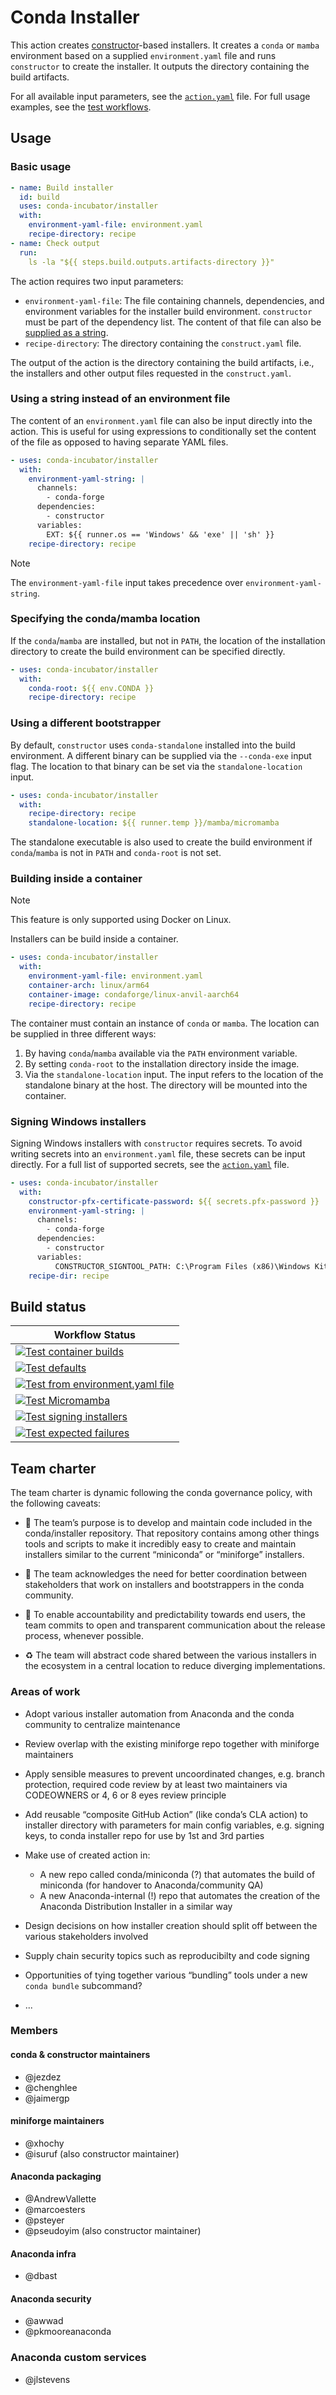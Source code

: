# Conda Installer

This action creates [constructor](https://github.com/conda/constructor)-based installers.
It creates a `conda` or `mamba` environment based on a supplied `environment.yaml` file
and runs `constructor` to create the installer. It outputs the directory containing the build
artifacts.

For all available input parameters, see the [`action.yaml`](action.yaml) file.
For full usage examples, see the [test workflows](.github/workflows).

## Usage

### Basic usage

```yaml
- name: Build installer
  id: build
  uses: conda-incubator/installer
  with:
    environment-yaml-file: environment.yaml
    recipe-directory: recipe
- name: Check output
  run:
    ls -la "${{ steps.build.outputs.artifacts-directory }}"
```

The action requires two input parameters:

* `environment-yaml-file`: The file containing channels, dependencies, and environment variables
                           for the installer build environment. `constructor` must be part of the
                           dependency list.
                           The content of that file can also be
                           [supplied as a string](#using-a-string-instead-of-an-environment-file).
* `recipe-directory`: The directory containing the `construct.yaml` file.

The output of the action is the directory containing the build artifacts, i.e., the installers and
other output files requested in the `construct.yaml`.

### Using a string instead of an environment file

The content of an `environment.yaml` file can also be input directly into the action.
This is useful for using expressions to conditionally set the content of the file as opposed
to having separate YAML files.

```yaml
- uses: conda-incubator/installer
  with:
    environment-yaml-string: |
      channels:
        - conda-forge
      dependencies:
        - constructor
      variables:
        EXT: ${{ runner.os == 'Windows' && 'exe' || 'sh' }}
    recipe-directory: recipe
```

> [!NOTE]
> The `environment-yaml-file` input takes precedence over `environment-yaml-string`.

### Specifying the conda/mamba location

If the `conda`/`mamba` are installed, but not in `PATH`, the location of the installation
directory to create the build environment can be specified directly.

```yaml
- uses: conda-incubator/installer
  with:
    conda-root: ${{ env.CONDA }}
    recipe-directory: recipe
```

### Using a different bootstrapper

By default, `constructor` uses `conda-standalone` installed into the build environment.
A different binary can be supplied via the `--conda-exe` input flag.
The location to that binary can be set via the `standalone-location` input.


```yaml
- uses: conda-incubator/installer
  with:
    recipe-directory: recipe
    standalone-location: ${{ runner.temp }}/mamba/micromamba
```

The standalone executable is also used to create the build environment if `conda`/`mamba` is not
in `PATH` and `conda-root` is not set.

### Building inside a container

> [!NOTE]
> This feature is only supported using Docker on Linux.

Installers can be build inside a container.

```yaml
- uses: conda-incubator/installer
  with:
    environment-yaml-file: environment.yaml
    container-arch: linux/arm64
    container-image: condaforge/linux-anvil-aarch64
    recipe-directory: recipe
```

The container must contain an instance of `conda` or `mamba`.
The location can be supplied in three different ways:

1. By having `conda`/`mamba` available via the `PATH` environment variable.
1. By setting `conda-root` to the installation directory inside the image.
1. Via the `standalone-location` input. The input refers to the location of the standalone binary
   at the host. The directory will be mounted into the container.

### Signing Windows installers

Signing Windows installers with `constructor` requires secrets.
To avoid writing secrets into an `environment.yaml` file, these secrets can be input directly.
For a full list of supported secrets, see the [`action.yaml`](action.yaml) file.

```yaml
- uses: conda-incubator/installer
  with:
    constructor-pfx-certificate-password: ${{ secrets.pfx-password }}
    environment-yaml-string: |
      channels:
        - conda-forge
      dependencies:
        - constructor
      variables:
          CONSTRUCTOR_SIGNTOOL_PATH: C:\Program Files (x86)\Windows Kits\10\bin\10.0.17763.0\x86\signtool.exe
    recipe-dir: recipe
```

## Build status

| Workflow Status                                              |
| ------------------------------------------------------------ |
| [![Test container builds][ex-container-badge]][ex-container] |
| [![Test defaults][ex-defaults-badge]][ex-defaults]           |
| [![Test from environment.yaml file][ex-file-badge]][ex-file] |
| [![Test Micromamba][ex-micromamba-badge]][ex-micromamba]     |
| [![Test signing installers][ex-signing-badge]][ex-signing]   |
| [![Test expected failures][ex-failures-badge]][ex-failures]  |

[ex-container]:
  https://github.com/conda-incubator/installer/actions/workflows/test-container.yaml
[ex-container-badge]:
  https://github.com/conda-incubator/installer/actions/workflows/test-container.yaml/badge.svg?branch=main
[ex-defaults]:
  https://github.com/conda-incubator/installer/actions/workflows/test-defaults.yaml
[ex-defaults-badge]:
  https://github.com/conda-incubator/installer/actions/workflows/test-defaults.yaml/badge.svg?branch=main
[ex-failures]:
  https://github.com/conda-incubator/installer/actions/workflows/test-failure.yaml
[ex-failures-badge]:
  https://github.com/conda-incubator/installer/actions/workflows/test-failure.yaml/badge.svg?branch=main
[ex-file]:
  https://github.com/conda-incubator/installer/actions/workflows/test-file.yaml
[ex-file-badge]:
  https://github.com/conda-incubator/installer/actions/workflows/test-file.yaml/badge.svg?branch=main
[ex-micromamba]:
  https://github.com/conda-incubator/installer/actions/workflows/test-micromamba.yaml
[ex-micromamba-badge]:
  https://github.com/conda-incubator/installer/actions/workflows/test-micromamba.yaml/badge.svg?branch=main
[ex-signing]:
  https://github.com/conda-incubator/installer/actions/workflows/test-signing.yaml
[ex-signing-badge]:
  https://github.com/conda-incubator/installer/actions/workflows/test-signing.yaml/badge.svg?branch=main

## Team charter

The team charter is dynamic following the conda governance policy, with the following caveats:

- 🧰 The team’s purpose is to develop and maintain code included in the conda/installer repository. That repository contains among other things tools and scripts to make it incredibly easy to create and maintain installers similar to the current “miniconda” or “miniforge” installers.

- 📨 The team acknowledges the need for better coordination between stakeholders that work on installers and bootstrappers in the conda community.

- 📢 To enable accountability and predictability towards end users, the team commits to open and transparent communication about the release process, whenever possible.

- ♻️ The team will abstract code shared between the various installers in the ecosystem in a central location to reduce diverging implementations.

### Areas of work

- Adopt various installer automation from Anaconda and the conda community to centralize maintenance

- Review overlap with the existing miniforge repo together with miniforge maintainers

- Apply sensible measures to prevent uncoordinated changes, e.g. branch protection, required code review by at least two maintainers via CODEOWNERS or 4, 6 or 8 eyes review principle

- Add reusable “composite GitHub Action” (like conda’s CLA action) to installer directory with parameters for main config variables, e.g. signing keys, to conda installer repo for use by 1st and 3rd parties

- Make use of created action in:
  - A new repo called conda/miniconda (?) that automates the build of miniconda (for handover to Anaconda/community QA)
  - A new Anaconda-internal (!) repo that automates the creation of the Anaconda Distribution Installer in a similar way

- Design decisions on how installer creation should split off between the various stakeholders involved

- Supply chain security topics such as reproducibilty and code signing

- Opportunities of tying together various “bundling” tools under a new `conda bundle` subcommand?

- ...

### Members

#### conda & constructor maintainers

- @jezdez
- @chenghlee
- @jaimergp

#### miniforge maintainers

- @xhochy
- @isuruf (also constructor maintainer)

#### Anaconda packaging

- @AndrewVallette
- @marcoesters
- @psteyer
- @pseudoyim (also constructor maintainer)

#### Anaconda infra

- @dbast

#### Anaconda security

- @awwad
- @pkmooreanaconda

### Anaconda custom services

- @jlstevens
